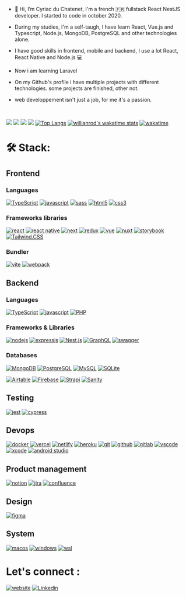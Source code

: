 - 👋 Hi, I’m Cyriac du Chatenet, I'm a french 🇫🇷 fullstack React NestJS developer. I started to code in october 2020.
- During my studies, I'm a self-taugh, I have learn React, Vue.js and Typescript, Node.js, MongoDB, PostgreSQL and other technologies alone.
- I have good skills in frontend, mobile and backend, I use a lot React, React Native and Node.js 💻
- Now i am learning Laravel

- On my Github's profile i have multiple projects with different technologies. some projects are finished, other not.
- web developpement isn't just a job, for me it's a passion.
<br>

![](https://github-profile-summary-cards.vercel.app/api/cards/profile-details?username=CyriacduChatenet&theme=tokyonight) 
![](https://github-profile-summary-cards.vercel.app/api/cards/stats?username=CyriacduChatenet&theme=tokyonight) 
![](https://github-profile-summary-cards.vercel.app/api/cards/repos-per-language?username=CyriacduChatenet&theme=tokyonight) 
![](https://github-profile-summary-cards.vercel.app/api/cards/productive-time?username=CyriacduChatenet&theme=tokyonight) 
[![Top Langs](https://github-readme-stats.vercel.app/api/top-langs/?username=CyriacduChatenet&layout=compact&langs_count=10&theme=tokyonight&card_width=450)]()
[![willianrod's wakatime stats](https://github-readme-stats.vercel.app/api/wakatime?username=CyriacduChatenet&layout=compact&langs_count=10&theme=tokyonight&card_width=450)]()
[![wakatime](https://wakatime.com/badge/user/e1c2e0b9-647d-4ec9-9f57-9476b485ff2f.svg)](https://wakatime.com/@e1c2e0b9-647d-4ec9-9f57-9476b485ff2f)

# 🛠 Stack:

## Frontend

### Languages

[![TypeScript](https://img.shields.io/badge/TypeScript-007ACC?style=for-the-badge&logo=typescript&logoColor=white)](https://www.typescriptlang.org/docs/)
[![javascript](https://img.shields.io/badge/JavaScript-323330?style=for-the-badge&logo=javascript&logoColor=F7DF1E)](https://www.javascript.com/)
[![sass](https://img.shields.io/badge/Sass-CC6699?style=for-the-badge&logo=sass&logoColor=white)](https://sass-lang.com/)
[![html5](https://img.shields.io/badge/HTML5-E34F26?style=for-the-badge&logo=html5&logoColor=white)](https://devdocs.io/css/)
[![css3](https://img.shields.io/badge/CSS3-1572B6?style=for-the-badge&logo=css3&logoColor=white)](https://devdocs.io/html/)

### Frameworks libraries
[![react](https://img.shields.io/badge/React-20232A?style=for-the-badge&logo=react&logoColor=61DAFB)](https://fr.reactjs.org/)
[![react native](https://img.shields.io/badge/React_native-20232A?style=for-the-badge&logo=react&logoColor=61DAFB)](https://reactnative.dev/)
[![next](https://img.shields.io/badge/Next.js-20232A?style=for-the-badge&logo=nextdotjs&logoColor=FFFFFF)](https://nextjs.org/)
[![redux](https://img.shields.io/badge/Redux_Toolkit-7649BD?style=for-the-badge&logo=redux&logoColor=FFFFFF)](https://redux-toolkit.js.org/)
[![vue](https://img.shields.io/badge/Vue.js-001E26?style=for-the-badge&logo=vuedotjs&logoColor=28E99B)](https://vuejs.org/)
[![nuxt](https://img.shields.io/badge/Nuxt.js-001E26?style=for-the-badge&logo=nuxtdotjs&logoColor=28E99B)](https://nuxtjs.org/)
[![storybook](https://img.shields.io/badge/Storybook.js-FF4685?style=for-the-badge&logo=storybook&logoColor=FFFFFF)](https://storybook.js.org/)
[![Tailwind.CSS](https://img.shields.io/badge/TailwindCSS-16a1ba?style=for-the-badge&logo=tailwindcss&logoColor=white)](https://tailwindcss.com/)

### Bundler 
[![vite](https://img.shields.io/badge/Vite-B04EFD?style=for-the-badge&logo=vite&logoColor=FFFFFF)](https://vitejs.dev/)
[![webpack](https://img.shields.io/badge/Webpack-8ED5FA?style=for-the-badge&logo=webpack&logoColor=FFFFFF)](https://webpack.js.org/)

## Backend

### Languages
[![TypeScript](https://img.shields.io/badge/TypeScript-007ACC?style=for-the-badge&logo=typescript&logoColor=white)](https://www.typescriptlang.org/docs/)
[![javascript](https://img.shields.io/badge/JavaScript-323330?style=for-the-badge&logo=javascript&logoColor=F7DF1E)](https://www.javascript.com/)
[![PHP](https://img.shields.io/badge/php-%23777BB4.svg?style=for-the-badge&logo=php&logoColor=white)](https://www.php.net/)

### Frameworks & Libraries
[![nodejs](https://img.shields.io/badge/Node.js-339933?style=for-the-badge&logo=nodedotjs&logoColor=white)](https://nodejs.org/en/)
[![expressjs](https://img.shields.io/badge/Express.js-000000?style=for-the-badge&logo=express&logoColor=white)](https://expressjs.com/fr/)
[![Nest.js](https://img.shields.io/badge/Nest.js-E0234D?style=for-the-badge&logo=nestjs&logoColor=white)](https://nestjs.com/)
[![GraphQL](https://img.shields.io/badge/GraphQL-e732ac?style=for-the-badge&logo=graphql&logoColor=white)](https://graphql.org/)
[![swagger](https://img.shields.io/badge/Swagger-green?style=for-the-badge&logo=swagger&logoColor=white)](https://swagger.io/)

### Databases 
[![MongoDB](https://img.shields.io/badge/MongoDB-4EA94B?style=for-the-badge&logo=mongodb&logoColor=white)]()
[![PostgreSQL](https://img.shields.io/badge/PostgreSQL-336790?style=for-the-badge&logo=postgresql&logoColor=white)](https://www.mongodb.com/developer/languages/javascript/nextjs-with-mongodb/)
[![MySQL](https://img.shields.io/badge/MySQL-3459c9?style=for-the-badge&logo=mysql&logoColor=white)](https://www.mysql.com/fr/)
[![SQLite](https://img.shields.io/badge/SQLite-0F6BB7?style=for-the-badge&logo=sqlite&logoColor=white)](https://sqlite.org/index.html)

[![Airtable](https://img.shields.io/badge/Airtable-18BFFF?style=for-the-badge&logo=Airtable&logoColor=white)](https://airtable.com/)
[![Firebase](https://img.shields.io/badge/Firebase-039BE5?style=for-the-badge&logo=Firebase&logoColor=white)](https://firebase.google.com/)
[![Strapi](https://img.shields.io/badge/Strapi-8A71F7?style=for-the-badge&logo=strapi&logoColor=white)](https://strapi.io/)
[![Sanity](https://img.shields.io/badge/Sanity-F03F2E?style=for-the-badge&logo=sanity_studio&logoColor=white)](https://sanity.io/)

## Testing
[![jest](https://img.shields.io/badge/Jest-99425B?style=for-the-badge&logo=jest&logoColor=FFFFFF)](https://jestjs.io/fr/)
[![cypress](https://img.shields.io/badge/Cypress-1C1E2E?style=for-the-badge&logo=cypress&logoColor=28E79B)](https://www.cypress.io/)

## Devops
[![docker](https://img.shields.io/badge/Docker-2CA5E0?style=for-the-badge&logo=docker&logoColor=white)](https://www.docker.com/)
[![vercel](https://img.shields.io/badge/Vercel-323330?style=for-the-badge&logo=vercel&logoColor=FFF)](https://vercel.com/)
[![netlify](https://img.shields.io/badge/Netlify-00C7B7?style=for-the-badge&logo=netlify&logoColor=white)](https://www.netlify.com/)
[![heroku](https://img.shields.io/badge/Heroku-430098?style=for-the-badge&logo=heroku&logoColor=white)](https://www.heroku.com/)
[![git](https://img.shields.io/badge/GIT-E44C30?style=for-the-badge&logo=git&logoColor=white)](https://git-scm.com/)
[![github](https://img.shields.io/badge/GitHub-100000?style=for-the-badge&logo=github&logoColor=white)](https://github.com/)
[![gitlab](https://img.shields.io/badge/GITLab-430098?style=for-the-badge&logo=gitlab&logoColor=white)](https://gitlab.com/)
[![vscode](https://img.shields.io/badge/Visual_Studio_Code-2CA5E0?style=for-the-badge&logo=visualstudiocode&logoColor=white)](https://code.visualstudio.com/)
[![xcode](https://img.shields.io/badge/Xcode-2CA5E0?style=for-the-badge&logo=xcode&logoColor=white)](https://apps.apple.com/fr/app/xcode/id497799835?mt=12)
[![android studio](https://img.shields.io/badge/Android_studio-063041?style=for-the-badge&logo=androidstudio&logoColor=3DDC84)](https://developer.android.com/studio)

## Product management
[![notion](https://img.shields.io/badge/Notion-eaeaea?style=for-the-badge&logo=notion&logoColor=000)](https://www.notion.so/fr-fr/product)
[![jira](https://img.shields.io/badge/Jira-eaeaea?style=for-the-badge&logo=jira&logoColor=007FFF)](https://www.atlassian.com/fr/software/jira)
[![confluence](https://img.shields.io/badge/Confluence-eaeaea?style=for-the-badge&logo=confluence&logoColor=007FFF)](https://www.atlassian.com/fr/software/confluence)

## Design
[![figma](https://img.shields.io/badge/figma-FF6C37?style=for-the-badge&logo=figma&logoColor=FFF)]()

## System
[![macos](https://img.shields.io/badge/Macos-lightgray?style=for-the-badge&logo=apple&logoColor=white)]()
[![windows](https://img.shields.io/badge/Windows-2CA5E0?style=for-the-badge&logo=windows&logoColor=white)]()
[![wsl](https://img.shields.io/badge/Linux-blue?style=for-the-badge&logo=linux&logoColor=white)]()

# Let's connect :
[![website](https://img.shields.io/badge/Website-eaeaea?style=for-the-badge&logo=web&logoColor=white)]()
[![Linkedin](https://img.shields.io/badge/LinkedIn-0078D4?style=for-the-badge&logo=linkedin&logoColor=white)]()
